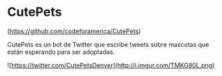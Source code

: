 # CutePets

(https://github.com/codeforamerica/CutePets)

CutePets es un bot de Twitter que escribe tweets sobre mascotas que están esperando 
para ser adoptadas.

![https://twitter.com/CutePetsDenver](http://i.imgur.com/TMKG80L.png)
